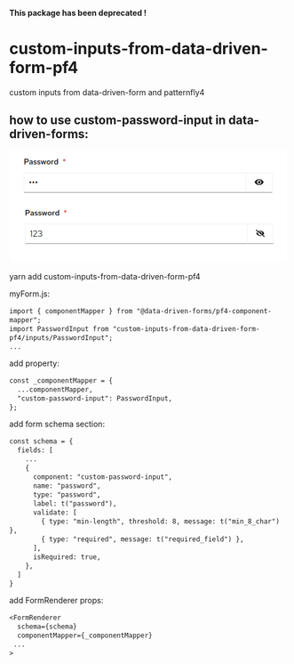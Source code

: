 **This package has been deprecated !** 
# custom-inputs-from-data-driven-form-pf4

custom inputs from data-driven-form and patternfly4

## how to use custom-password-input in data-driven-forms:

<img src="https://github.com/kzolti/custom-inputs-from-data-driven-form-pf4/blob/main/pic/passwordInput.png?raw=true"></a>

yarn add custom-inputs-from-data-driven-form-pf4

myForm.js:

```
import { componentMapper } from "@data-driven-forms/pf4-component-mapper";
import PasswordInput from "custom-inputs-from-data-driven-form-pf4/inputs/PasswordInput";
...
```

add property:

```
const _componentMapper = {
  ...componentMapper,
  "custom-password-input": PasswordInput,
};
```

add form schema section:

```
const schema = {
  fields: [
    ...
    {
      component: "custom-password-input",
      name: "password",
      type: "password",
      label: t("password"),
      validate: [
        { type: "min-length", threshold: 8, message: t("min_8_char") },
        { type: "required", message: t("required_field") },
      ],
      isRequired: true,
    },
  ]
}
```

add FormRenderer props:

```
<FormRenderer
  schema={schema}
  componentMapper={_componentMapper}
 ...
>
```
